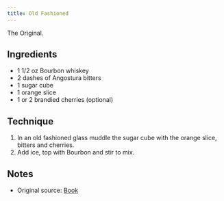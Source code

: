 ```yaml
---
title: Old Fashioned
---
```


The Original.


Ingredients
-----------

* 1 1/2 oz Bourbon whiskey
* 2 dashes of Angostura bitters
* 1 sugar cube
* 1 orange slice
* 1 or 2 brandied cherries (optional)


Technique
-----------

1. In an old fashioned glass muddle the sugar cube with the orange slice, bitters and cherries.
2. Add ice, top with Bourbon and stir to mix.


Notes
-----------

* Original source: [Book](link)